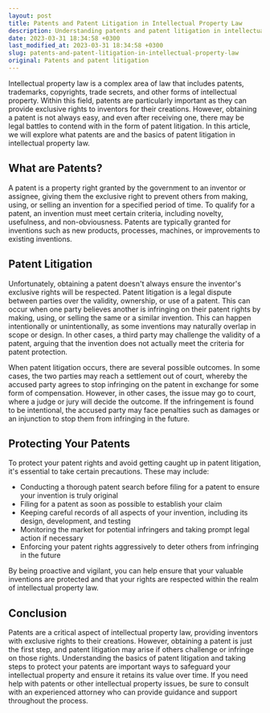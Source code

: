 ```yaml
---
layout: post
title: Patents and Patent Litigation in Intellectual Property Law
description: Understanding patents and patent litigation in intellectual property law is important for individuals and businesses looking to protect their valuable inventions and ideas. Read on to learn more about this area of law and how it can impact your intellectual property rights.
date: 2023-03-31 18:34:58 +0300
last_modified_at: 2023-03-31 18:34:58 +0300
slug: patents-and-patent-litigation-in-intellectual-property-law
original: Patents and patent litigation
---
```

Intellectual property law is a complex area of law that includes patents, trademarks, copyrights, trade secrets, and other forms of intellectual property. Within this field, patents are particularly important as they can provide exclusive rights to inventors for their creations. However, obtaining a patent is not always easy, and even after receiving one, there may be legal battles to contend with in the form of patent litigation. In this article, we will explore what patents are and the basics of patent litigation in intellectual property law.

## What are Patents?

A patent is a property right granted by the government to an inventor or assignee, giving them the exclusive right to prevent others from making, using, or selling an invention for a specified period of time. To qualify for a patent, an invention must meet certain criteria, including novelty, usefulness, and non-obviousness. Patents are typically granted for inventions such as new products, processes, machines, or improvements to existing inventions.

## Patent Litigation

Unfortunately, obtaining a patent doesn't always ensure the inventor's exclusive rights will be respected. Patent litigation is a legal dispute between parties over the validity, ownership, or use of a patent. This can occur when one party believes another is infringing on their patent rights by making, using, or selling the same or a similar invention. This can happen intentionally or unintentionally, as some inventions may naturally overlap in scope or design. In other cases, a third party may challenge the validity of a patent, arguing that the invention does not actually meet the criteria for patent protection.

When patent litigation occurs, there are several possible outcomes. In some cases, the two parties may reach a settlement out of court, whereby the accused party agrees to stop infringing on the patent in exchange for some form of compensation. However, in other cases, the issue may go to court, where a judge or jury will decide the outcome. If the infringement is found to be intentional, the accused party may face penalties such as damages or an injunction to stop them from infringing in the future.

## Protecting Your Patents

To protect your patent rights and avoid getting caught up in patent litigation, it's essential to take certain precautions. These may include:

- Conducting a thorough patent search before filing for a patent to ensure your invention is truly original
- Filing for a patent as soon as possible to establish your claim
- Keeping careful records of all aspects of your invention, including its design, development, and testing
- Monitoring the market for potential infringers and taking prompt legal action if necessary
- Enforcing your patent rights aggressively to deter others from infringing in the future

By being proactive and vigilant, you can help ensure that your valuable inventions are protected and that your rights are respected within the realm of intellectual property law.

## Conclusion

Patents are a critical aspect of intellectual property law, providing inventors with exclusive rights to their creations. However, obtaining a patent is just the first step, and patent litigation may arise if others challenge or infringe on those rights. Understanding the basics of patent litigation and taking steps to protect your patents are important ways to safeguard your intellectual property and ensure it retains its value over time. If you need help with patents or other intellectual property issues, be sure to consult with an experienced attorney who can provide guidance and support throughout the process.